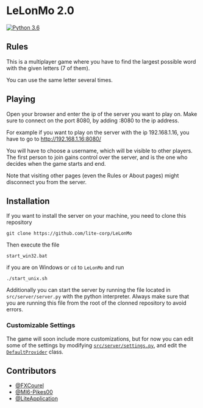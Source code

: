 # LeLonMo 2.0
[![Python 3.6](https://img.shields.io/badge/Works_with_python-v3.9-blue.svg)](https://www.python.org/downloads/release/python-390/)
## Rules
This is a multiplayer game where you have to find the largest possible word with the given letters (7 of them).

You can use the same letter several times. 

## Playing
Open your browser and enter the ip of the server you want to play on. Make sure to connect on the port 8080, by adding :8080 to the ip address.

For example if you want to play on the server with the ip 192.168.1.16, you have to go to http://192.168.1.16:8080/

You will have to choose a username, which will be visible to other players. The first person to join gains control over the server, and is the one who decides when the game starts and end.

Note that visiting other pages (even the Rules or About pages) might disconnect you from the server.

## Installation
If you want to install the server on your machine, you need to clone this repository

	git clone https://github.com/lite-corp/LeLonMo

Then execute the file

	start_win32.bat

if you are on Windows or `cd` to `LeLonMo` and run

	./start_unix.sh

Additionally you can start the server by running the file located in `src/server/server.py` with the python interpreter. Always make sure that you are running this file from the root of the clonned repository to avoid errors.

### Customizable Settings
The game will soon include more customizations, but for now you can edit some of the settings by modifying [`src/server/settings.py`](https://github.com/lite-corp/LeLonMo/blob/llm2/src/server/settings.py), and edit the [`DefaultProvider`](https://github.com/lite-corp/LeLonMo/blob/f006fdfaeb86ad30ddb983f6fd2e41254b85187c/src/server/settings.py#L23) class.

## Contributors
 - [@FXCourel](https://github.com/FXCourel)
 - [@MI6-Pikes00](https://github.com/MI6-Pikes00)
 - [@LiteApplication](https://github.com/LiteApplication)
